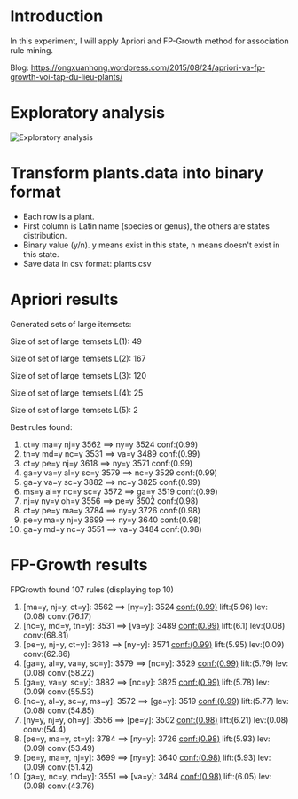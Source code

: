 # Introduction
In this experiment, I will apply Apriori and FP-Growth method for association rule mining.

Blog: https://ongxuanhong.wordpress.com/2015/08/24/apriori-va-fp-growth-voi-tap-du-lieu-plants/

# Exploratory analysis
![Exploratory analysis](https://ongxuanhong.files.wordpress.com/2015/08/load-plant-to-weka-e1440418238148.png)

# Transform plants.data into binary format
* Each row is a plant.
* First column is Latin name (species or genus), the others are states distribution.
* Binary value (y/n). y means exist in this state, n means doesn't exist in this state.
* Save data in csv format: plants.csv

# Apriori results
Generated sets of large itemsets:

Size of set of large itemsets L(1): 49

Size of set of large itemsets L(2): 167

Size of set of large itemsets L(3): 120

Size of set of large itemsets L(4): 25

Size of set of large itemsets L(5): 2

Best rules found:

 1. ct=y ma=y nj=y 3562 ==> ny=y 3524    conf:(0.99)
 2. tn=y md=y nc=y 3531 ==> va=y 3489    conf:(0.99)
 3. ct=y pe=y nj=y 3618 ==> ny=y 3571    conf:(0.99)
 4. ga=y va=y al=y sc=y 3579 ==> nc=y 3529    conf:(0.99)
 5. ga=y va=y sc=y 3882 ==> nc=y 3825    conf:(0.99)
 6. ms=y al=y nc=y sc=y 3572 ==> ga=y 3519    conf:(0.99)
 7. nj=y ny=y oh=y 3556 ==> pe=y 3502    conf:(0.98)
 8. ct=y pe=y ma=y 3784 ==> ny=y 3726    conf:(0.98)
 9. pe=y ma=y nj=y 3699 ==> ny=y 3640    conf:(0.98)
10. ga=y md=y nc=y 3551 ==> va=y 3484    conf:(0.98)

# FP-Growth results
FPGrowth found 107 rules (displaying top 10)

 1. [ma=y, nj=y, ct=y]: 3562 ==> [ny=y]: 3524   <conf:(0.99)> lift:(5.96) lev:(0.08) conv:(76.17) 
 2. [nc=y, md=y, tn=y]: 3531 ==> [va=y]: 3489   <conf:(0.99)> lift:(6.1) lev:(0.08) conv:(68.81) 
 3. [pe=y, nj=y, ct=y]: 3618 ==> [ny=y]: 3571   <conf:(0.99)> lift:(5.95) lev:(0.09) conv:(62.86) 
 4. [ga=y, al=y, va=y, sc=y]: 3579 ==> [nc=y]: 3529   <conf:(0.99)> lift:(5.79) lev:(0.08) conv:(58.22) 
 5. [ga=y, va=y, sc=y]: 3882 ==> [nc=y]: 3825   <conf:(0.99)> lift:(5.78) lev:(0.09) conv:(55.53) 
 6. [nc=y, al=y, sc=y, ms=y]: 3572 ==> [ga=y]: 3519   <conf:(0.99)> lift:(5.77) lev:(0.08) conv:(54.85) 
 7. [ny=y, nj=y, oh=y]: 3556 ==> [pe=y]: 3502   <conf:(0.98)> lift:(6.21) lev:(0.08) conv:(54.4) 
 8. [pe=y, ma=y, ct=y]: 3784 ==> [ny=y]: 3726   <conf:(0.98)> lift:(5.93) lev:(0.09) conv:(53.49) 
 9. [pe=y, ma=y, nj=y]: 3699 ==> [ny=y]: 3640   <conf:(0.98)> lift:(5.93) lev:(0.09) conv:(51.42) 
10. [ga=y, nc=y, md=y]: 3551 ==> [va=y]: 3484   <conf:(0.98)> lift:(6.05) lev:(0.08) conv:(43.76) 

